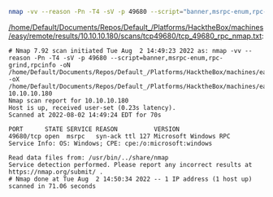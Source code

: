```bash
nmap -vv --reason -Pn -T4 -sV -p 49680 --script="banner,msrpc-enum,rpc-grind,rpcinfo" -oN "/home/Default/Documents/Repos/Default_/Platforms/HacktheBox/machines/easy/remote/results/10.10.10.180/scans/tcp49680/tcp_49680_rpc_nmap.txt" -oX "/home/Default/Documents/Repos/Default_/Platforms/HacktheBox/machines/easy/remote/results/10.10.10.180/scans/tcp49680/xml/tcp_49680_rpc_nmap.xml" 10.10.10.180
```

[/home/Default/Documents/Repos/Default_/Platforms/HacktheBox/machines/easy/remote/results/10.10.10.180/scans/tcp49680/tcp_49680_rpc_nmap.txt](file:///home/Default/Documents/Repos/Default_/Platforms/HacktheBox/machines/easy/remote/results/10.10.10.180/scans/tcp49680/tcp_49680_rpc_nmap.txt):

```
# Nmap 7.92 scan initiated Tue Aug  2 14:49:23 2022 as: nmap -vv --reason -Pn -T4 -sV -p 49680 --script=banner,msrpc-enum,rpc-grind,rpcinfo -oN /home/Default/Documents/Repos/Default_/Platforms/HacktheBox/machines/easy/remote/results/10.10.10.180/scans/tcp49680/tcp_49680_rpc_nmap.txt -oX /home/Default/Documents/Repos/Default_/Platforms/HacktheBox/machines/easy/remote/results/10.10.10.180/scans/tcp49680/xml/tcp_49680_rpc_nmap.xml 10.10.10.180
Nmap scan report for 10.10.10.180
Host is up, received user-set (0.23s latency).
Scanned at 2022-08-02 14:49:24 EDT for 70s

PORT      STATE SERVICE REASON          VERSION
49680/tcp open  msrpc   syn-ack ttl 127 Microsoft Windows RPC
Service Info: OS: Windows; CPE: cpe:/o:microsoft:windows

Read data files from: /usr/bin/../share/nmap
Service detection performed. Please report any incorrect results at https://nmap.org/submit/ .
# Nmap done at Tue Aug  2 14:50:34 2022 -- 1 IP address (1 host up) scanned in 71.06 seconds

```
